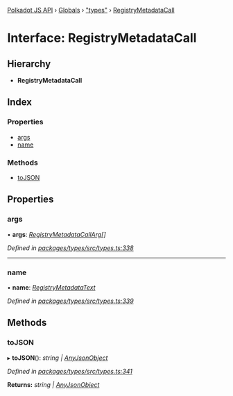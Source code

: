 [Polkadot JS API](../README.md) › [Globals](../globals.md) › ["types"](../modules/_types_.md) › [RegistryMetadataCall](_types_.registrymetadatacall.md)

# Interface: RegistryMetadataCall

## Hierarchy

* **RegistryMetadataCall**

## Index

### Properties

* [args](_types_.registrymetadatacall.md#args)
* [name](_types_.registrymetadatacall.md#name)

### Methods

* [toJSON](_types_.registrymetadatacall.md#tojson)

## Properties

###  args

• **args**: *[RegistryMetadataCallArg](_types_.registrymetadatacallarg.md)[]*

*Defined in [packages/types/src/types.ts:338](https://github.com/polkadot-js/api/blob/7ef945d15b/packages/types/src/types.ts#L338)*

___

###  name

• **name**: *[RegistryMetadataText](_types_.registrymetadatatext.md)*

*Defined in [packages/types/src/types.ts:339](https://github.com/polkadot-js/api/blob/7ef945d15b/packages/types/src/types.ts#L339)*

## Methods

###  toJSON

▸ **toJSON**(): *string | [AnyJsonObject](_types_.anyjsonobject.md)*

*Defined in [packages/types/src/types.ts:341](https://github.com/polkadot-js/api/blob/7ef945d15b/packages/types/src/types.ts#L341)*

**Returns:** *string | [AnyJsonObject](_types_.anyjsonobject.md)*
